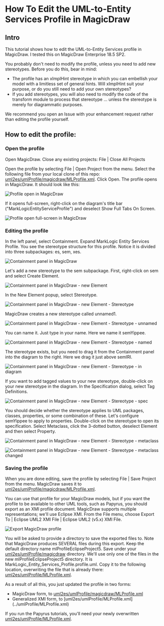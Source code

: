 # How To Edit the UML-to-Entity Services Profile in MagicDraw

## Intro
This tutorial shows how to edit the UML-to-Entity Services profile in MagicDraw. I tested this on MagicDraw Enterprise 18.5 SP2. 

You probably don't need to modify the profile, unless you need to add new stereotypes. Before you do this, bear in mind:
- The profile has an xImplHint stereotype in which you can embellish your model with a limitless set of general hints.  Will xImplHint suit your purpose, or do you still need to add your own stereotypes?
- If you add stereotypes, you will also need to modify the code of the transform module to process that stereotype ... unless the stereotype is merely for diagrammatic purposes.

We recommend you open an Issue with your enhancement request rather than editing the profile yourself.

## How to edit the profile:

### Open the profile

Open MagicDraw. Close any existing projects: File | Close All Projects

Open the profile by selecting File | Open Project from the menu. Select the following file from your local clone of this repo: [uml2es/umlProfile/magicdraw/MLProfile.xml](../umlProfile/magicdraw/MLProfile.xml). Click Open. The profile opens in MagicDraw. It should look like this:

![Profile open in MagicDraw](md_profile_afteropen.png)

If it opens full-screen, right-click on the diagram's title bar ("MarkLogicEntityServiceProfile") and deselect Show Full Tabs On Screen.

![Profile open full-screen in MagicDraw](md_profile_fullscreen.png)

### Editing the profile

In the left panel, select Containment. Expand MarkLogic Entity Services Profile. You see the stereotype structure for this profile. Notice it is divided into three subpackages: es, sem, xes.

![Containment panel in MagicDraw](md_profile_containment.png)

Let's add a new stereotype to the sem subpackage. First, right-click on sem and select Create Element.

![Containment panel in MagicDraw - new Element](md_profile_newelem.png)

In the New Element popup, select Stereotype.

![Containment panel in MagicDraw - new Element - Stereotype](md_profile_newelem_stereotype.png)

MagicDraw creates a new stereotype called unnamed1. 

![Containment panel in MagicDraw - new Element - Stereotype - unnamed](md_profile_newelem_unnamed.png)

You can name it. Just type in your name. Here we name it semYippee.

![Containment panel in MagicDraw - new Element - Stereotype - named](md_profile_newelem_named.png)

The stereotype exists, but you need to drag it from the Containment panel into the diagram to the right. Here we drag it just above semIRI.

![Containment panel in MagicDraw - new Element - Stereotype - in diagram](md_profile_newelem_canvas.png)

If you want to add tagged values to your new stereotype, double-click on your new stereotype in the diagram. In the Specification dialog, select Tag Definitions. 

![Containment panel in MagicDraw - new Element - Stereotype - spec](md_profile_newelem_spec.png)

You should decide whether the stereotype applies to UML packages, classes, properties, or some combination of these. Let's configure semYippee to apply to properties. Double-click on the stereotype to open its specification. Select Metaclass, click the 3-dotted button, deselect Element and then select Property. 

![Containment panel in MagicDraw - new Element - Stereotype - metaclass](md_profile_metaclass.png)

![Containment panel in MagicDraw - new Element - Stereotype - metaclass changed](md_profile_metaclass2.png)

### Saving the profile

When you are done editing, save the profile by selecting File | Save Project from the menu. MagicDraw saves it to [uml2es/umlProfile/magicdraw/MLProfile.xml](../umlProfile/magicdraw/MLProfile.xml). 

You can use that profile for your MagicDraw models, but if you want the profile to be available to other UML tools, such as Papyrus, you should export as an XMI profile document. MagicDraw supports multiple representations; we'll use Eclipse XMI. From the File menu, choose Export To | Eclipse UML2 XMI File | Eclipse UML2 (v5.x) XMI File.

![Export MagicDraw profile](md_profile_export.png)

You will be asked to provide a directory to save the exported files to. Note that MagicDraw produces SEVERAL files during this export. Keep the default directory name mlProfileEclipseProject5. Save under your [uml2es/umlProfile/magicdraw](../umlProfile/magicdraw) directory. We'll use only one of the files in the new mlProfileEclipseProject5 directory. It is MarkLogic_Entity_Services_Profile.profile.uml. Copy it to the following location, overwriting the file that is already there: [uml2es/umlProfile/MLProfile.xml](../umlProfile/MLProfile.xml). 

As a result of all this, you just updated the profile in two forms:

- MagicDraw form, to [uml2es/umlProfile/magicdraw/MLProfile.xml](../umlProfile/magicdraw/MLProfile.xml)
- Generalized XMI form, to [uml2es/umlProfile/MLProfile.xml] (../umlProfile/MLProfile.xml)

If you run the Papyrus tutorials, you'll need your newly overwritten [uml2es/umlProfile/MLProfile.xml](../umlProfile/MLProfile.xml).

